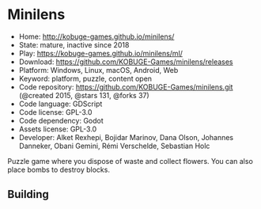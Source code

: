 # Minilens

- Home: http://kobuge-games.github.io/minilens/
- State: mature, inactive since 2018
- Play: https://kobuge-games.github.io/minilens/ml/
- Download: https://github.com/KOBUGE-Games/minilens/releases
- Platform: Windows, Linux, macOS, Android, Web
- Keyword: platform, puzzle, content open
- Code repository: https://github.com/KOBUGE-Games/minilens.git (@created 2015, @stars 131, @forks 37)
- Code language: GDScript
- Code license: GPL-3.0
- Code dependency: Godot
- Assets license: GPL-3.0
- Developer: Alket Rexhepi, Bojidar Marinov, Dana Olson, Johannes Danneker, Obani Gemini, Rémi Verschelde, Sebastian Holc

Puzzle game where you dispose of waste and collect flowers. You can also place bombs to destroy blocks.

## Building
